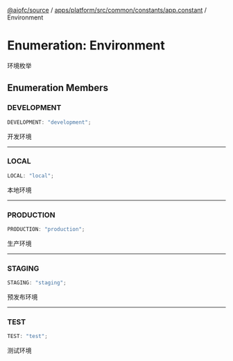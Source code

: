 [@aiofc/source](../../../../../../../index.md) / [apps/platform/src/common/constants/app.constant](../index.md) / Environment

# Enumeration: Environment

环境枚举

## Enumeration Members

### DEVELOPMENT

```ts
DEVELOPMENT: "development";
```

开发环境

***

### LOCAL

```ts
LOCAL: "local";
```

本地环境

***

### PRODUCTION

```ts
PRODUCTION: "production";
```

生产环境

***

### STAGING

```ts
STAGING: "staging";
```

预发布环境

***

### TEST

```ts
TEST: "test";
```

测试环境

